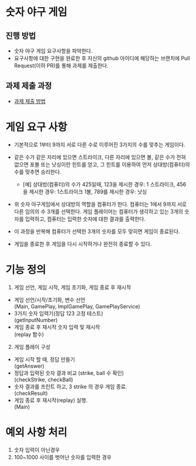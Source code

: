 # 숫자 야구 게임
## 진행 방법
* 숫자 야구 게임 요구사항을 파악한다.
* 요구사항에 대한 구현을 완료한 후 자신의 github 아이디에 해당하는 브랜치에 Pull Request(이하 PR)를 통해 과제를 제출한다.

## 과제 제출 과정
* [과제 제출 방법](https://github.com/next-step/nextstep-docs/tree/master/precourse)

# 게임 요구 사항
* 기본적으로 1부터 9까지 서로 다른 수로 이루어진 3가지의 수를 맞추는 게임이다.
* 같은 수가 같은 자리에 있으면 스트라이크, 다른 자리에 있으면 볼, 같은 수가 전혀 없으면 포볼 또는 낫싱이란 힌트를 얻고,
그 힌트를 이용하여 먼저 상대방(컴퓨터)의 수를 맞추면 승리한다.
  * [예] 상대방(컴퓨터)의 수가 425일때, 123을 제시한 경우: 1 스트라이크, 456을 제시한 경우: 1스트라이크 1볼, 789를 제시한 경우: 낫싱
    
* 위 숫자 야구게임에서 상대방의 역할을 컴퓨터가 한다. 컴퓨터는 1에서 9까지 서로 다른 임의의 수 3개를 선택한다. 
게임 플레이어는 컴퓨터가 생각하고 있는 3개의 숫자를 입력하고, 컴퓨터는 입력한 숫자에 대한 결과를 출력한다.
  
* 이 과정을 반복해 컴퓨터가 선택한 3개의 숫자를 모두 맞히면 게임이 종료된다.
* 게임을 종료한 후 게임을 다시 시작하거나 완전히 종료할 수 있다.

# 기능 정의
1. 게임 선언, 게임 시작, 게임 초기화, 게임 종료 후 재시작
* 게임 선언/시작/초기화, 변수 선언 <br>
  (Main, GamePlay, ImplGamePlay, GamePlayService)
* 3가지 숫자 입력기(정답 123 고정 테스트)<br>(getInputNumber)
* 게임 종료 후 재시작 숫자 입력 및 재시작<br>(replay 함수)
2. 게임 플레이 구성
* 게임 시작 할 때, 정답 만들기<br>
  (getAnswer)
* 정답과 입력된 숫자 결과 비교 (strike, ball 수 확인)<br>
  (checkStrike, checkBall)
* 숫자 결과를 프린트 하고, 3 strike 의 경우 게임 종료.<br>
  (checkResult)
* 게임 종료 후 재시작(replay) 실행.<br>
  (Main)
  
# 예외 사항 처리
1. 숫자 입력이 아닌경우
2. 100~1000 사이를 벗어난 숫자를 입력한 경우
